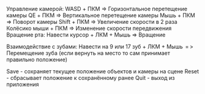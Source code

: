 Управление камерой:
WASD + ПКМ => Горизонтальное перетещение камеры
QE + ПКМ => Вертикальное перетещение камеры
Мышь + ПКМ => Поворот камеры
Shift + ПКМ => Увеличение скорости в 2 раза
Колёсико мыши + ПКМ => Изменение скорости передвижения
 Вращение рта:
Навести курсор + ЛКМ + Мышь => Вращение

Взаимодействие с зубами:
Навести на 9 или 17 зуб + ЛКМ + Мышь ‎ = > Перемещение зуба (если вернуть на место то сам принимает правильно положение)

Save - сохраняет текущее положение объектов и камеры на сцене
Reset - сбрасывает положение к сохранённому ранее
Quit - выход из приложения
